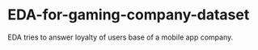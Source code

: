 # EDA-for-gaming-company-dataset
EDA tries to answer loyalty of users base of a mobile app company.
